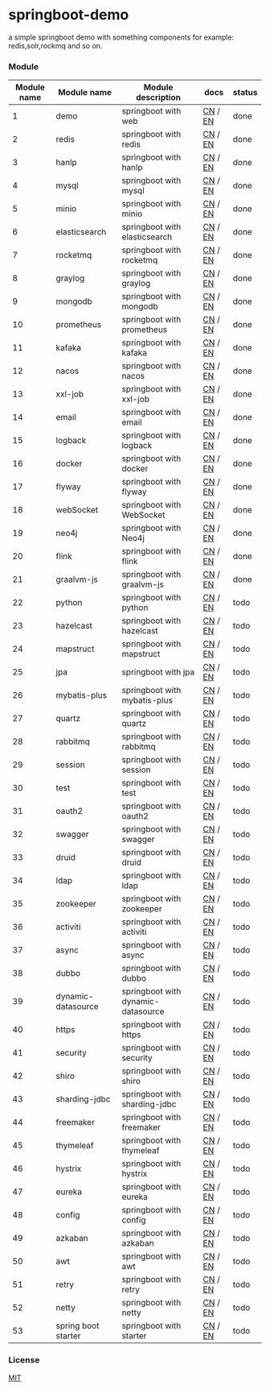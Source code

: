 # springboot-demo

a simple springboot demo with something components for example: redis,solr,rockmq and so on.


###  Module 

| Module name | Module name                       | Module description            | docs                                                                                                                                                    | status |
|-------------|-----------------------------------|-------------------------------|---------------------------------------------------------------------------------------------------------------------------------------------------------|--------|
| 1           | demo                              | springboot with web           | [CN](http://www.liuhaihua.cn/archives/710149.html) / [EN](https://jxausea.medium.com/%E4%B8%80-create-springboot-module-8ed28523a961)                   | done   |
| 2           | redis                             | springboot with redis         | [CN](http://www.liuhaihua.cn/archives/710158.html) / [EN](https://jxausea.medium.com/springboot-integrated-redis-entry-demo-ea8084843856)               | done   |
| 3           | hanlp                             | springboot with hanlp         | [CN](http://www.liuhaihua.cn/archives/710210.html) / [EN](https://jxausea.medium.com/springboot-integrated-hanlp-quick-start-demo-d90e0256e2da)         | done   |
| 4           | mysql                             | springboot with mysql         | [CN](http://www.liuhaihua.cn/archives/710165.html) / [EN](https://jxausea.medium.com/springboot-integrated-mysql-entry-demo-0a94a78bdb60)               | done   |
| 5           | minio                             | springboot with minio         | [CN](http://www.liuhaihua.cn/archives/710171.html) / [EN](https://jxausea.medium.com/springboot-integrated-minio-quick-start-tutorial-8ef1afe3f9e5)     | done   |
| 6           | elasticsearch                     | springboot with elasticsearch | [CN](http://www.liuhaihua.cn/archives/710195.html) / [EN](https://jxausea.medium.com/springboot-integrated-elasticsearch-quick-start-demo-cdc17e5380eb) | done   |
| 7           | rocketmq                          | springboot with rocketmq      | [CN](http://www.liuhaihua.cn/archives/710205.html) / [EN](https://jxausea.medium.com/springboot-integrated-rocketmq-q-quick-start-demo-96aeff8738e7)    | done   |
| 8           | graylog                           | springboot with graylog       | [CN](http://www.liuhaihua.cn/archives/710178.html) / [EN](https://jxausea.medium.com/springboot-integrated-graylog-quick-start-demo-b10b0be04a93)       | done   |
| 9           | mongodb                           | springboot with mongodb       | [CN](http://www.liuhaihua.cn/archives/710188.html) / [EN](https://jxausea.medium.com/springboot-integrated-mongodb-quick-start-demo-78c54e55cc88)       | done   |
| 10          | prometheus                        | springboot with prometheus    | [CN](http://www.liuhaihua.cn/archives/710215.html) / [EN](https://jxausea.medium.com/springboot-integrated-prometheus-quick-start-demo-cdfefd789b48)       | done   |
| 11          | kafaka                            | springboot with kafaka        | [CN](http://www.liuhaihua.cn/archives/710233.html) / [EN](https://jxausea.medium.com/springboot-integrated-kafka-quick-start-demo-c5f217b93336)          | done   |
| 12          | nacos                             | springboot with nacos         | [CN](http://www.liuhaihua.cn/archives/710246.html) / [EN](https://medium.com/@jxausea/springboot-intergrated-nacos-quick-start-demo-acca4f5cf749)    | done   |
| 13          | xxl-job                           | springboot with xxl-job       | [CN](http://www.liuhaihua.cn/archives/710250.html) / [EN](https://jxausea.medium.com/springboot-integrated-xxl-job-quick-start-demo-36d28da2f6fe)                | done   |
| 14          | email                             | springboot with email         | [CN](http://www.liuhaihua.cn/archives/710258.html) / [EN](https://jxausea.medium.com/springboot-integrated-mail-quick-start-demo-f3001c4c52f3)              | done   |
| 15          | logback                           | springboot with logback       | [CN](http://www.liuhaihua.cn/archives/710275.html) / [EN](https://jxausea.medium.com/springboot-integrates-logback-to-print-color-logs-0062baeaae43)                   | done   |
| 16          | docker                            | springboot with docker        | [CN](http://www.liuhaihua.cn/archives/710227.html) / [EN](https://jxausea.medium.com/springboot-integrated-docker-quick-start-demo-3638a847bf8e)     | done   |
| 17          | flyway                            | springboot with flyway        | [CN](http://www.liuhaihua.cn/archives/710280.html) / [EN](https://jxausea.medium.com/spring-boot-integrated-flyway-quick-start-demo-177e49e5d1ab)        | done   |
| 18          | webSocket                         | springboot with WebSocket     | [CN](http://www.liuhaihua.cn/archives/710240.html) / [EN](https://jxausea.medium.com/springboot-integrated-websocket-quick-start-demo-45c889c42ec3)        | done   |
| 19          | neo4j                             | springboot with Neo4j         |  [CN](http://www.liuhaihua.cn/archives/710286.html) / [EN](https://jxausea.medium.com/spring-boot-integrates-neo4j-to-implement-a-simple-knowledge-graph-fca16db05ead)       | done   |
| 20          | flink                             | springboot with flink         |  [CN](http://www.liuhaihua.cn/archives/710270.html) / [EN](https://jxausea.medium.com/springboot-integrated-flink-quick-start-demo-1f9287770f26)             | done   |
| 21          | graalvm-js                        | springboot with graalvm-js         |  [CN](http://www.liuhaihua.cn/archives/710296.html) / [EN](https://jxausea.medium.com/spring-boot-integrated-graalvm-js-engine-quick-start-demo-5ee370b9b604)      | done   |
| 22          | python                            | springboot with python         |  [CN](###) / [EN](###)     | todo   |
| 23          | hazelcast                         | springboot with hazelcast        |  [CN](###) / [EN](###)     | todo   |
| 24          | mapstruct                         | springboot with mapstruct        |  [CN](###) / [EN](###)   | todo   |
| 25          | jpa                               | springboot with jpa         |  [CN](###) / [EN](###)            | todo   |
| 26          | mybatis-plus                      | springboot with mybatis-plus        |  [CN](###) / [EN](###)    | todo   |
| 27          | quartz                            | springboot with quartz         |  [CN](###) / [EN](###)      | todo   |
| 28          | rabbitmq                          | springboot with rabbitmq         |  [CN](###) / [EN](###)     | todo   |
| 29          | session                           | springboot with session         |  [CN](###) / [EN](###)    | todo   |
| 30          | test                              | springboot with test         |  [CN](###) / [EN](###)          | todo   |
| 31          | oauth2                            | springboot with oauth2         |  [CN](###) / [EN](###)          | todo   |
| 32          | swagger                           | springboot with swagger         |  [CN](###) / [EN](###)          | todo   |
| 33          | druid                             | springboot with druid         |  [CN](###) / [EN](###)          | todo   |
| 34          | ldap                              | springboot with ldap         |  [CN](###) / [EN](###)          | todo   |
| 35          | zookeeper                         | springboot with zookeeper        |  [CN](###) / [EN](###)          | todo   |
| 36          | activiti                          | springboot with activiti         |  [CN](###) / [EN](###)          | todo   |
| 37          | async                             | springboot with async         |  [CN](###) / [EN](###)          | todo   |
| 38          | dubbo                             | springboot with dubbo         |  [CN](###) / [EN](###)          | todo   |
| 39          | dynamic-datasource                | springboot with dynamic-datasource        |  [CN](###) / [EN](###)          | todo   |
| 40          | https                             | springboot with https         |  [CN](###) / [EN](###)          | todo   |
| 41          | security                          | springboot with security         |  [CN](###) / [EN](###)          | todo   |
| 42          | shiro                             | springboot with shiro        |  [CN](###) / [EN](###)          | todo   |
| 43          | sharding-jdbc                     | springboot with sharding-jdbc        |  [CN](###) / [EN](###)          | todo   |
| 44          | freemaker                         | springboot with freemaker        |  [CN](###) / [EN](###)          | todo   |
| 45          | thymeleaf                         | springboot with thymeleaf        |  [CN](###) / [EN](###)          | todo   |
| 46          | hystrix                           | springboot with hystrix        |  [CN](###) / [EN](###)          | todo   |
| 47          | eureka                            | springboot with eureka        |  [CN](###) / [EN](###)          | todo   |
| 48          | config                            | springboot with config        |  [CN](###) / [EN](###)          | todo   |
| 49          | azkaban                           | springboot with azkaban        |  [CN](###) / [EN](###)          | todo   |
| 50          | awt                               | springboot with awt        |  [CN](###) / [EN](###)          | todo   |
| 51          | retry                             | springboot with retry        |  [CN](###) / [EN](###)          | todo   |
| 52          | netty                             | springboot with netty        |  [CN](###) / [EN](###)          | todo   |
| 53          | spring boot starter | springboot with starter        |  [CN](###) / [EN](###)          | todo   |


### License

[MIT](http://opensource.org/licenses/MIT)
